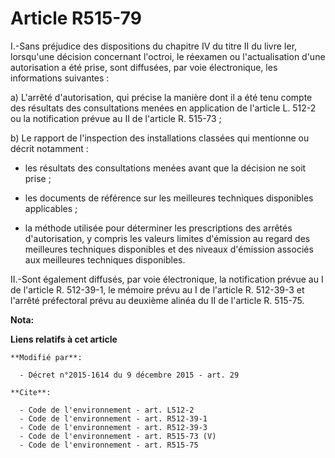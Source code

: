 # Article R515-79

I.-Sans préjudice des dispositions du chapitre IV du titre II du livre Ier, lorsqu'une décision concernant l'octroi, le
réexamen ou l'actualisation d'une autorisation a été prise, sont diffusées, par voie électronique, les informations
suivantes : 

a) L'arrêté d'autorisation, qui précise la manière dont il a été tenu compte des résultats des consultations menées en
application de l'article L. 512-2 ou la notification prévue au II de l'article R. 515-73 ; 

b) Le rapport de l'inspection des installations classées qui mentionne ou décrit notamment :

- les résultats des consultations menées avant que la décision ne soit prise ;

- les documents de référence sur les meilleures techniques disponibles applicables ;

- la méthode utilisée pour déterminer les prescriptions des arrêtés d'autorisation, y compris les valeurs limites d'émission
au regard des meilleures techniques disponibles et des niveaux d'émission associés aux meilleures techniques disponibles. 

II.-Sont également diffusés, par voie électronique, la notification prévue au I de l'article R. 512-39-1, le mémoire prévu au
I de l'article R. 512-39-3 et l'arrêté préfectoral prévu au deuxième alinéa du II de l'article R. 515-75.

**Nota:**



**Liens relatifs à cet article**

	**Modifié par**:

	  - Décret n°2015-1614 du 9 décembre 2015 - art. 29

	**Cite**:

	  - Code de l'environnement - art. L512-2
	  - Code de l'environnement - art. R512-39-1
	  - Code de l'environnement - art. R512-39-3
	  - Code de l'environnement - art. R515-73 (V)
	  - Code de l'environnement - art. R515-75
